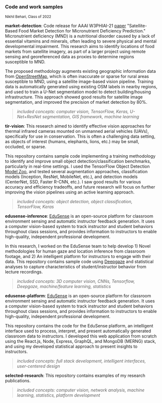 ### Code and work samples
<sup>Nikhil Behari, Class of 2022</sup>

**market-detection**: Code release for AAAI W3PHIAI-21 [paper](https://teamcore.seas.harvard.edu/files/teamcore/files/w3phiai_21_workshop_paper.pdf) "Satellite-Based Food Market Detection for Micronutrient Deficiency Prediction." Micronutrient deficiency (MND) is a nutritional disorder caused by a lack of essential vitamins and minerals, often leading to severe physical and mental developmental impairment. This research aims to identify locations of food markets from satellite imagery, as part of a larger project using remote sensing and georeferenced data as proxies to determine regions susceptible to MND. 

The proposed methodology augments existing geographic information data from [OpenStreetMap](https://www.openstreetmap.org/#map=4/38.01/-95.84), which is often inaccurate or sparse for rural areas susceptible to MND, using a satellite image-based vision pipeline. Training data is automatically generated using existing OSM labels in nearby regions, and used to train a U-Net segmentation model to detect building/housing infrastructure. This approach showed good results for satellite image segmentation, and improved the precision of market detection by 80%. 

> *included concepts:  computer vision, TensorFlow, Keras, U-Net+ResNet segmentation, GIS framework, machine learning*

**tir-vision**: This research aimed to identify effective vision approaches for thermal infrared cameras mounted on unmanned aerial vehicles (UAVs), specifically for use in conservation. This is often a challenging data setting, as objects of interest (humans, elephants, lions, etc.) may be small, occluded, or sparse. 

This repository contains sample code implementing a training methodology to identify and improve small object detection/classification benchmarks, particularly in real-time settings. I used the TensorFlow Object Detection [Model Zoo](https://github.com/tensorflow/models/blob/master/research/object_detection/g3doc/tf2_detection_zoo.md), and tested several augmentation approaches, classification models (Inception, ResNet, MobileNet, etc.), and detection models (CenterNet, SSD, Faster R-CNN, etc.). I saw good results for various accuracy and efficiency tradeoffs, and future research will focus on further improving the vision pipelines using an active learning approach. 

> *included concepts:  object detection, object classification, TensorFlow, Keras*

**edusense-inference**: [EduSense](https://www.edusense.io) is an open-source platform for classroom environment sensing and automatic instructor feedback generation. It uses a computer vision-based system to track instructor and student behaviors throughout class sessions, and provides information to instructors to enable high-quality, independent professional development. 

In this research, I worked on the EduSense team to help develop 1) Novel methodologies for human gaze and location inference from classroom footage, and 2) An intelligent platform for instructors to engage with their data. This repository contains sample code using [Deepgaze](https://github.com/mpatacchiola/deepgaze) and statistical analyses to capture characteristics of student/instructor behavior from lecture recordings. 

> *included concepts:  3D computer vision, CNNs, Tensorflow, Deepgaze, machine/feature learning, statistics* 

**edusense-platform**: [EduSense](https://www.edusense.io) is an open-source platform for classroom environment sensing and automatic instructor feedback generation. It uses a computer vision-based system to track instructor and student behaviors throughout class sessions, and provides information to instructors to enable high-quality, independent professional development. 

This repository contains the code for the EduSense platform, an intelligent interface used to process, interpret, and present automatically generated classroom data to instructors. I developed this web application from scratch using the React.js, Node, Express, GraphQL, and MongoDB (MERNG) stack, and using my developed statistical approach to present insights to instructors. 

> *included concepts:  full stack development, intelligent interfaces, user-centered design* 

**selected-research**: This repository contains examples of my research publications. 

> *included concepts:  computer vision, network analysis, machine learning, statistics, platform development* 